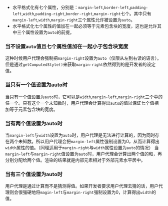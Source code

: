 - 水平格式化有七个属性，分别是：`margin-left`,`border-left`,`padding-left`,`width`,`padding-right`,`border-right`,`margin-right`七个。其中只有`margin-left`,`width`,`margin-right`三个属性允许被设置为`auto`。
- 水平格式化七个属性的值加在一起必须等于元素包含块的宽度，这也是允许其中三个属性设置为`auto`的前提。

### 当不设置`auto`值且七个属性值加在一起小于包含块宽度
这种时候用户代理会强制把`margin-right`设置为`auto`（仅限从左到右读的语言）。但是通过`getComputedStyle()`来获取`margin-right`依然得到的是开发者的设定值。

### 当只有一个值设置为auto时
当只有一个值设置为`auto`时，它可以是`width`,`margin-left`,`margin-right`三个中的任一个。只有这个一个未知数时，用户代理会计算得出`auto`的值以保证七个值相加等于元素包含块的宽度。

### 当有两个值设置为auto时
当`margin-left`与`width`设置为`auto`时，用户代理是无法进行计算的，因为同时存在两个未知数。所以用户代理会把`margin-left`属性强制设置为0，从而计算得出`width`属性的值。（同理适用于`margin-right`与`width`属性设置为`auto`的情况）
当`margin-left`与`margin-right`值设置为`auto`时，用户代理会计算出两个值的和，再分别分配给两个值。渲染的结果就是内部元素相对于外部元素水平居中。

### 当有三个值设置为auto时
用户代理是通过计算而不是猜测得值。如果开发者要求用户代理去猜的话，用户代理则会很强硬地将`magin-left`与`margin-right`强制设置为0，计算得出`width`的值。
